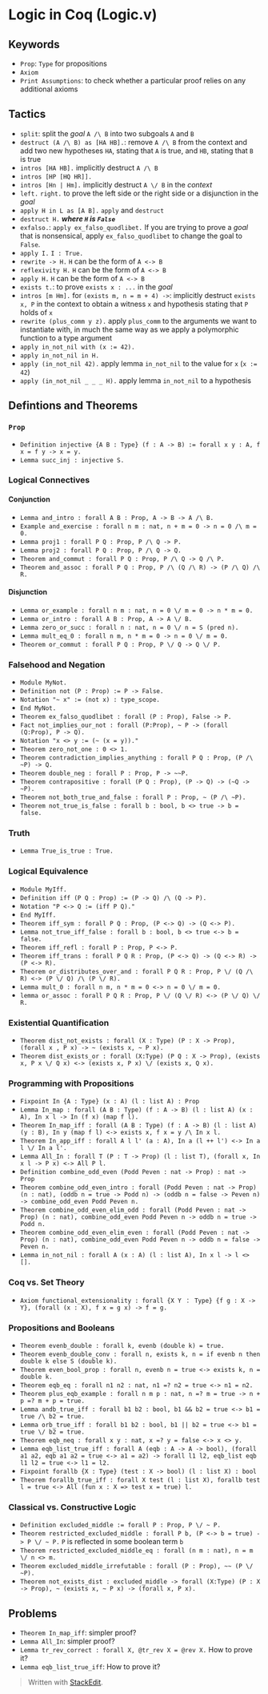 ﻿# Logic in Coq (Logic.v)

## Keywords
- `Prop`: `Type` for propositions
- `Axiom`
- `Print Assumptions`:  to check whether a particular proof relies on any additional axioms  

## Tactics
- `split`: split the *goal* `A /\ B` into two subgoals `A` and `B`
- `destruct (A /\ B) as [HA HB].`: remove `A /\ B` from the context and add two new hypotheses `HA`, stating that `A` is true, and `HB`, stating that `B` is true
- `intros [HA HB].` implicitly destruct `A /\ B`
- `intros [HP [HQ HR]].`
- `intros [Hn | Hm].` implicitly destruct `A \/ B` in the *context*
- `left.` `right.` to prove the left side or the right side or a disjunction in the *goal*
- `apply H in L as [A B].` `apply` and `destruct`
- `destruct H.` ***where `H` is `False`***
- `exfalso.`: `apply ex_falso_quodlibet.`  If you are trying to prove a *goal* that is nonsensical, apply `ex_falso_quodlibet` to change the goal to `False`.
- `apply I.` `I : True.`
- `rewrite -> H.` `H` can be the form of `A <-> B`
- `reflexivity H.` `H` can be the form of `A <-> B`
- `apply H.` `H` can be the form of `A <-> B`
- `exists t.`: to prove `exists x : ...` in the *goal*
- `intros [m Hm].` for `(exists m, n = m + 4) ->`: implicitly destruct `exists x, P` in the context to obtain a witness `x` and hypothesis stating that `P` holds of `x`
- `rewrite (plus_comm y z).` apply `plus_comm` to the arguments we want to instantiate with, in much the same way as we apply a polymorphic function to a type argument
- `apply in_not_nil with (x := 42).`
- `apply in_not_nil in H.`
- `apply (in_not_nil 42).` apply lemma `in_not_nil` to the value for `x` (`x := 42`)
- `apply (in_not_nil _ _ _ H).` apply lemma `in_not_nil` to a hypothesis

## Defintions and Theorems
### `Prop`
- `Definition injective {A B : Type} (f : A -> B) := forall x y : A, f x = f y -> x = y.`
- `Lemma succ_inj : injective S.`

### Logical Connectives
#### Conjunction
- `Lemma and_intro : forall A B : Prop, A -> B -> A /\ B.`
- `Example and_exercise : forall n m : nat, n + m = 0 -> n = 0 /\ m = 0.`
- `Lemma proj1 : forall P Q : Prop, P /\ Q -> P.`
- `Lemma proj2 : forall P Q : Prop, P /\ Q -> Q.`
- `Theorem and_commut : forall P Q : Prop, P /\ Q -> Q /\ P.`
- `Theorem and_assoc : forall P Q : Prop, P /\ (Q /\ R) -> (P /\ Q) /\ R.`

#### Disjunction
- `Lemma or_example : forall n m : nat, n = 0 \/ m = 0 -> n * m = 0.`
- `Lemma or_intro : forall A B : Prop, A -> A \/ B.`
- `Lemma zero_or_succ : forall n : nat, n = 0 \/ n = S (pred n).`
- `Lemma mult_eq_0 : forall n m, n * m = 0 -> n = 0 \/ m = 0.`
- `Theorem or_commut : forall P Q : Prop, P \/ Q -> Q \/ P.`


### Falsehood and Negation
- `Module MyNot.`
- `Definition not (P : Prop) := P -> False.`
- `Notation "~ x" := (not x) : type_scope.`
- `End MyNot.`
- `Theorem ex_falso_quodlibet : forall (P : Prop), False -> P.`
- `Fact not_implies_our_not : forall (P:Prop), ~ P -> (forall (Q:Prop), P -> Q).`
- `Notation "x <> y := (~ (x = y))."`
- `Theorem zero_not_one : 0 <> 1.`
- `Theorem contradiction_implies_anything : forall P Q : Prop, (P /\ ~P) -> Q.`
- `Theorem double_neg : forall P : Prop, P -> ~~P.`
- `Theorem contrapositive : forall (P Q : Prop), (P -> Q) -> (~Q -> ~P).`
- `Theorem not_both_true_and_false : forall P : Prop, ~ (P /\ ~P).` 
- `Theorem not_true_is_false : forall b : bool, b <> true -> b = false.`

### Truth
- `Lemma True_is_true : True.`

### Logical Equivalence
- `Module MyIff.`
- `Definition iff (P Q : Prop) := (P -> Q) /\ (Q -> P).`
- `Notation "P <-> Q := (iff P Q)."`
- `End MyIff.`
- `Theorem iff_sym : forall P Q : Prop, (P <-> Q) -> (Q <-> P).`
- `Lemma not_true_iff_false : forall b : bool, b <> true <-> b = false.`
- `Theorem iff_refl : forall P : Prop, P <-> P.`
- `Theorem iff_trans : forall P Q R : Prop, (P <-> Q) -> (Q <-> R) -> (P <-> R).`
- `Theorem or_distributes_over_and : forall P Q R : Prop, P \/ (Q /\ R) <-> (P \/ Q) /\ (P \/ R).`
- `Lemma mult_0 : forall n m, n * m = 0 <-> n = 0 \/ m = 0.`
- `lemma or_assoc : forall P Q R : Prop, P \/ (Q \/ R) <-> (P \/ Q) \/ R.`

### Existential Quantification
- `Theorem dist_not_exists : forall (X : Type) (P : X -> Prop), (forall x , P x) -> ~ (exists x, ~ P x).`
- `Theorem dist_exists_or : forall (X:Type) (P Q : X -> Prop), (exists x, P x \/ Q x) <-> (exists x, P x) \/ (exists x, Q x).`

### Programming with Propositions
- `Fixpoint In {A : Type} (x : A) (l : list A) : Prop`
- `Lemma In_map : forall (A B : Type) (f : A -> B) (l : list A) (x : A), In x l -> In (f x) (map f l).`
- `Theorem In_map_iff : forall (A B : Type) (f : A -> B) (l : list A) (y : B), In y (map f l) <-> exists x, f x = y /\ In x l.`
- `Theorem In_app_iff : forall A l l' (a : A), In a (l ++ l') <-> In a l \/ In a l'.`
- `Lemma All_In : forall T (P : T -> Prop) (l : list T), (forall x, In x l -> P x) <-> All P l.`
- `Definition combine_odd_even (Podd Peven : nat -> Prop) : nat -> Prop`
- `Theorem combine_odd_even_intro : forall (Podd Peven : nat -> Prop) (n : nat), (oddb n = true -> Podd n) -> (oddb n = false -> Peven n) -> combine_odd_even Podd Peven n.`
- `Theorem combine_odd_even_elim_odd : forall (Podd Peven : nat -> Prop) (n : nat), combine_odd_even Podd Peven n -> oddb n = true -> Podd n.`
- `Theorem combine_odd_even_elim_even : forall (Podd Peven : nat -> Prop) (n : nat), combine_odd_even Podd Peven n -> oddb n = false -> Peven n.`
- `Lemma in_not_nil : forall A (x : A) (l : list A), In x l -> l <> [].`

### Coq vs. Set Theory
- `Axiom functional_extensionality : forall {X Y ： Type} {f g : X -> Y}, (forall (x : X), f x = g x) -> f = g.`

### Propositions and Booleans
- `Theorem evenb_double : forall k, evenb (double k) = true.`
- `Theorem evenb_double_conv : forall n, exists k, n = if evenb n then double k else S (double k).`
- `Theorem even_bool_prop : forall n, evenb n = true <-> exists k, n = double k.`
- `Theorem eqb_eq : forall n1 n2 : nat, n1 =? n2 = true <-> n1 = n2.`
- `Theorem plus_eqb_example : forall n m p : nat, n =? m = true -> n + p =? m + p = true.`
- `Lemma andb_true_iff : forall b1 b2 : bool, b1 && b2 = true <-> b1 = true /\ b2 = true.`
- `Lemma orb_true_iff : forall b1 b2 : bool, b1 || b2 = true <-> b1 = true \/ b2 = true.`
- `Theorem eqb_neq : forall x y : nat, x =? y = false <-> x <> y.`
- `Lemma eqb_list_true_iff : forall A (eqb : A -> A -> bool), (forall a1 a2, eqb a1 a2 = true <-> a1 = a2) -> forall l1 l2, eqb_list eqb l1 l2 = true <-> l1 = l2.`
- `Fixpoint forallb {X : Type} (test : X -> bool) (l : list X) : bool`
- `Theorem forallb_true_iff : forall X test (l : list X), forallb test l = true <-> All (fun x : X => test x = true) l.`

### Classical vs. Constructive Logic
- `Definition excluded_middle := forall P : Prop, P \/ ~ P.`
- `Theorem restricted_excluded_middle : forall P b, (P <-> b = true) -> P \/ ~ P.` `P` is reflected in some boolean term `b`
- `Theorem restricted_excluded_middle_eq : forall (n m : nat), n = m \/ n <> m.`
- `Theorem excluded_middle_irrefutable : forall (P : Prop), ~~ (P \/ ~P).`
- `Theorem not_exists_dist : excluded_middle -> forall (X:Type) (P : X -> Prop), ~ (exists x, ~ P x) -> (forall x, P x).`

## Problems
- `Theorem In_map_iff`: simpler proof?
- `Lemma All_In`: simpler proof?
- `Lemma tr_rev_correct : forall X, @tr_rev X = @rev X.` How to prove it?
- `Lemma eqb_list_true_iff`: How to prove it?

> Written with [StackEdit](https://stackedit.io/).
